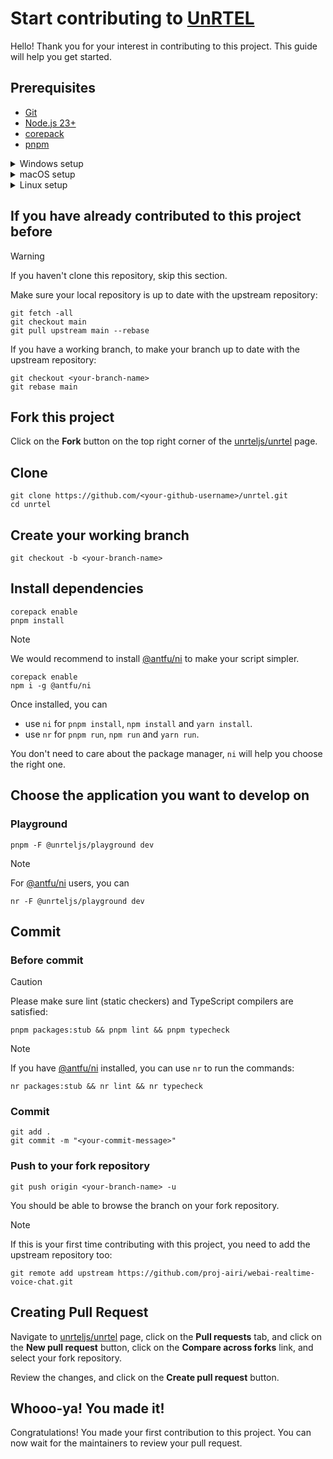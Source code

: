 # Start contributing to [UnRTEL](https://github.com/unrteljs/unrtel)

Hello! Thank you for your interest in contributing to this project. This guide will help you get started.

## Prerequisites

- [Git](https://git-scm.com/downloads)
- [Node.js 23+](https://nodejs.org/en/download/)
- [corepack](https://github.com/nodejs/corepack)
- [pnpm](https://pnpm.io/installation)

<details>
<summary>Windows setup</summary>

1. Open PowerShell
2. Install [`scoop`](https://scoop.sh/)

   ```powershell
   Set-ExecutionPolicy -ExecutionPolicy RemoteSigned -Scope CurrentUser
   Invoke-RestMethod -Uri https://get.scoop.sh | Invoke-Expression
   ```

3. Install `git`, `node` through `scoop`

   ```powershell
   scoop install git nodejs
   ```

4. Install `pnpm` through `corepack`

   ```powershell
   corepack enable
   corepack prepare pnpm@latest --activate
   ```

</details>

<details>
<summary>macOS setup</summary>

0. Open Terminal, (or iTerm2, Ghostty, Kitty, etc.)
1. Install `git`, `node` through `brew`

   ```shell
   brew install git node
   ```

2. Install `pnpm` through `corepack`

   ```shell
   corepack enable
   corepack prepare pnpm@latest --activate
   ```

</details>

<details>
<summary>Linux setup</summary>

0. Open Terminal
1. Follow [nodesource/distributions: NodeSource Node.js Binary Distributions](https://github.com/nodesource/distributions?tab=readme-ov-file#table-of-contents) to install `node`
2. Follow [Git](https://git-scm.com/downloads/linux) to install `git`
3. Install `pnpm` through `corepack`

   ```shell
   corepack enable
   corepack prepare pnpm@latest --activate
   ```

</details>

## If you have already contributed to this project before

> [!WARNING]
>
> If you haven't clone this repository, skip this section.

Make sure your local repository is up to date with the upstream repository:

```shell
git fetch -all
git checkout main
git pull upstream main --rebase
```

If you have a working branch, to make your branch up to date with the upstream repository:

```shell
git checkout <your-branch-name>
git rebase main
```

## Fork this project

Click on the **Fork** button on the top right corner of the [unrteljs/unrtel](https://github.com/unrteljs/unrtel) page.

## Clone

```shell
git clone https://github.com/<your-github-username>/unrtel.git
cd unrtel
```

## Create your working branch

```shell
git checkout -b <your-branch-name>
```

## Install dependencies

```shell
corepack enable
pnpm install
```

> [!NOTE]
>
> We would recommend to install [@antfu/ni](https://github.com/antfu-collective/ni) to make your script simpler.
>
> ```shell
> corepack enable
> npm i -g @antfu/ni
> ```
>
> Once installed, you can
>
> - use `ni` for `pnpm install`, `npm install` and `yarn install`.
> - use `nr` for `pnpm run`, `npm run` and `yarn run`.
>
> You don't need to care about the package manager, `ni` will help you choose the right one.

## Choose the application you want to develop on

### Playground

```shell
pnpm -F @unrteljs/playground dev
```

> [!NOTE]
>
> For [@antfu/ni](https://github.com/antfu-collective/ni) users, you can
>
> ```shell
> nr -F @unrteljs/playground dev
> ```

## Commit

### Before commit

> [!CAUTION]
>
> Please make sure lint (static checkers) and TypeScript compilers are satisfied:
>
> ```shell
> pnpm packages:stub && pnpm lint && pnpm typecheck
> ```

> [!NOTE]
>
> If you have [@antfu/ni](https://github.com/antfu-collective/ni) installed, you can use `nr` to run the commands:
>
> ```shell
> nr packages:stub && nr lint && nr typecheck
> ```

### Commit

```shell
git add .
git commit -m "<your-commit-message>"
```

### Push to your fork repository

```shell
git push origin <your-branch-name> -u
```

You should be able to browse the branch on your fork repository.

> [!NOTE]
>
> If this is your first time contributing with this project, you need to add the upstream repository too:
>
> ```shell
> git remote add upstream https://github.com/proj-airi/webai-realtime-voice-chat.git
> ```

## Creating Pull Request

Navigate to [unrteljs/unrtel](https://github.com/unrteljs/unrtel) page, click on the **Pull requests** tab, and click on the **New pull request** button, click on the **Compare across forks** link, and select your fork repository.

Review the changes, and click on the **Create pull request** button.

## Whooo-ya! You made it!

Congratulations! You made your first contribution to this project. You can now wait for the maintainers to review your pull request.
